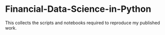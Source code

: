 # Financial-Data-Science-in-Python
This collects the scripts and notebooks required to reproduce my published work.
